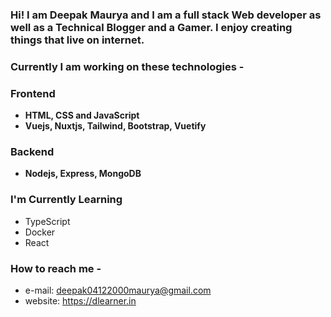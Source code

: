 <!-- ![](https://avatars.githubusercontent.com/u/71115138?v=4) -->
<!-- <img src="https://avatars.githubusercontent.com/u/71115138?v=4" height=200 width = 200></img> -->


### Hi! I am **Deepak Maurya** and I am a **full stack Web developer** as well as a **Technical Blogger** and a **Gamer**. I enjoy creating things that live on internet.
<!-- ![GitHub Stats](https://github-readme-stats.vercel.app/api?username=deepak04122000&theme=radical) -->

### Currently I am working on these technologies -
### Frontend
- **HTML, CSS and JavaScript**
- **Vuejs, Nuxtjs, Tailwind,  Bootstrap, Vuetify**

### Backend
- **Nodejs, Express, MongoDB**

### I'm Currently Learning

- TypeScript
- Docker
- React


### How to reach me -

- e-mail: deepak04122000maurya@gmail.com 
- website: https://dlearner.in
